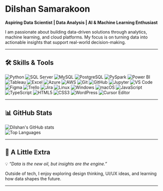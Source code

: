 # Dilshan Samarakoon  

**Aspiring Data Scientist | Data Analysis | AI & Machine Learning Enthusiast**  

I am passionate about building data-driven solutions through analytics, machine learning, and cloud platforms. My focus is on turning data into actionable insights that support real-world decision-making.  

---

## 🛠 Skills & Tools  

![Python](https://img.shields.io/badge/Python-3776AB?logo=python&logoColor=white) 
![SQL Server](https://img.shields.io/badge/SQL%20Server-CC2927?logo=microsoftsqlserver&logoColor=white) 
![MySQL](https://img.shields.io/badge/MySQL-4479A1?logo=mysql&logoColor=white) 
![PostgreSQL](https://img.shields.io/badge/PostgreSQL-336791?logo=postgresql&logoColor=white) 
![PySpark](https://img.shields.io/badge/PySpark-E25A1C?logo=apachespark&logoColor=white) 
![Power BI](https://img.shields.io/badge/PowerBI-F2C811?logo=powerbi&logoColor=black) 
![Tableau](https://img.shields.io/badge/Tableau-E97627?logo=tableau&logoColor=white) 
![Excel](https://img.shields.io/badge/Excel-217346?logo=microsoftexcel&logoColor=white) 
![Azure](https://img.shields.io/badge/Azure-0078D4?logo=microsoftazure&logoColor=white) 
![AWS](https://img.shields.io/badge/AWS-232F3E?logo=amazonaws&logoColor=white) 
![Git](https://img.shields.io/badge/Git-F05032?logo=git&logoColor=white) 
![GitHub](https://img.shields.io/badge/GitHub-181717?logo=github&logoColor=white) 
![Jupyter](https://img.shields.io/badge/Jupyter-F37626?logo=jupyter&logoColor=white) 
![VS Code](https://img.shields.io/badge/VS%20Code-007ACC?logo=visualstudiocode&logoColor=white) 
![Figma](https://img.shields.io/badge/Figma-F24E1E?logo=figma&logoColor=white) 
![Trello](https://img.shields.io/badge/Trello-0052CC?logo=trello&logoColor=white) 
![Jira](https://img.shields.io/badge/Jira-0052CC?logo=jira&logoColor=white) 
![Linux](https://img.shields.io/badge/Linux-FCC624?logo=linux&logoColor=black) 
![Windows](https://img.shields.io/badge/Windows-0078D6?logo=windows&logoColor=white) 
![macOS](https://img.shields.io/badge/macOS-000000?logo=apple&logoColor=white)
![JavaScript](https://img.shields.io/badge/JavaScript-F7DF1E?logo=javascript&logoColor=black) 
![TypeScript](https://img.shields.io/badge/TypeScript-3178C6?logo=typescript&logoColor=white) 
![HTML5](https://img.shields.io/badge/HTML5-E34F26?logo=html5&logoColor=white) 
![CSS3](https://img.shields.io/badge/CSS3-1572B6?logo=css3&logoColor=white) 
![WordPress](https://img.shields.io/badge/WordPress-21759B?logo=wordpress&logoColor=white) 
![Cursor Editor](https://img.shields.io/badge/Cursor%20Editor-000000?logo=visualstudiocode&logoColor=white) 

---

## 📊 GitHub Stats  

![Dilshan's GitHub stats](https://github-readme-stats.vercel.app/api?username=BitBurstAlpha&show_icons=true&theme=default)  
![Top Languages](https://github-readme-stats.vercel.app/api/top-langs/?username=BitBurstAlpha&layout=compact)  

---

## 🌱 A Little Extra  

💡 *“Data is the new oil, but insights are the engine.”*  

Outside of tech, I enjoy exploring design thinking, UI/UX ideas, and learning how data shapes the future.  

---
